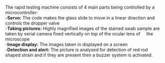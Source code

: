 The rapid testing machine consists of 4 main parts being controlled by a microcontroller:<br />
-<b>Servo:</b> The code makes the glass slide to move in a linear direction and controls the dropper valve  <br />
-<b>Taking pictures:</b> Highly magnified images of the stained swab sample are taken by serial camera fixed vertically on top of the ocular lens of &nbsp; &nbsp; the microscope  <br />
-<b>Image display:</b> The images taken in displayed on a screen <br />
-<b>Detection and alert:</b> The picture is analysed for detection of red rod shaped strain and if they are present then a buzzer system is activated. <br />

